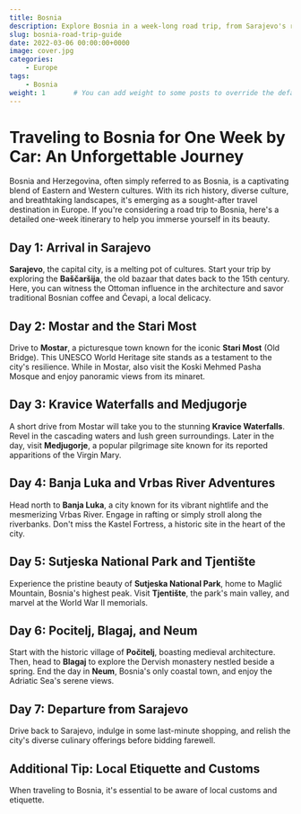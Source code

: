 ```yaml
---
title: Bosnia 
description: Explore Bosnia in a week-long road trip, from Sarajevo's rich culture to Mostar's iconic bridges and the natural beauty of Sutjeska Park. Dive into history, cuisine, and breathtaking landscapes.
slug: bosnia-road-trip-guide
date: 2022-03-06 00:00:00+0000
image: cover.jpg
categories:
    - Europe
tags:
    - Bosnia
weight: 1       # You can add weight to some posts to override the default sorting (date descending)
---
```


# Traveling to Bosnia for One Week by Car: An Unforgettable Journey

Bosnia and Herzegovina, often simply referred to as Bosnia, is a captivating blend of Eastern and Western cultures. With its rich history, diverse culture, and breathtaking landscapes, it's emerging as a sought-after travel destination in Europe. If you're considering a road trip to Bosnia, here's a detailed one-week itinerary to help you immerse yourself in its beauty.

## Day 1: Arrival in Sarajevo

**Sarajevo**, the capital city, is a melting pot of cultures. Start your trip by exploring the **Baščaršija**, the old bazaar that dates back to the 15th century. Here, you can witness the Ottoman influence in the architecture and savor traditional Bosnian coffee and Ćevapi, a local delicacy.

## Day 2: Mostar and the Stari Most

Drive to **Mostar**, a picturesque town known for the iconic **Stari Most** (Old Bridge). This UNESCO World Heritage site stands as a testament to the city's resilience. While in Mostar, also visit the Koski Mehmed Pasha Mosque and enjoy panoramic views from its minaret.

## Day 3: Kravice Waterfalls and Medjugorje

A short drive from Mostar will take you to the stunning **Kravice Waterfalls**. Revel in the cascading waters and lush green surroundings. Later in the day, visit **Medjugorje**, a popular pilgrimage site known for its reported apparitions of the Virgin Mary.

## Day 4: Banja Luka and Vrbas River Adventures

Head north to **Banja Luka**, a city known for its vibrant nightlife and the mesmerizing Vrbas River. Engage in rafting or simply stroll along the riverbanks. Don't miss the Kastel Fortress, a historic site in the heart of the city.

## Day 5: Sutjeska National Park and Tjentište

Experience the pristine beauty of **Sutjeska National Park**, home to Maglić Mountain, Bosnia's highest peak. Visit **Tjentište**, the park's main valley, and marvel at the World War II memorials.

## Day 6: Pocitelj, Blagaj, and Neum

Start with the historic village of **Počitelj**, boasting medieval architecture. Then, head to **Blagaj** to explore the Dervish monastery nestled beside a spring. End the day in **Neum**, Bosnia's only coastal town, and enjoy the Adriatic Sea's serene views.

## Day 7: Departure from Sarajevo

Drive back to Sarajevo, indulge in some last-minute shopping, and relish the city's diverse culinary offerings before bidding farewell.

## Additional Tip: Local Etiquette and Customs

When traveling to Bosnia, it's essential to be aware of local customs and etiquette.